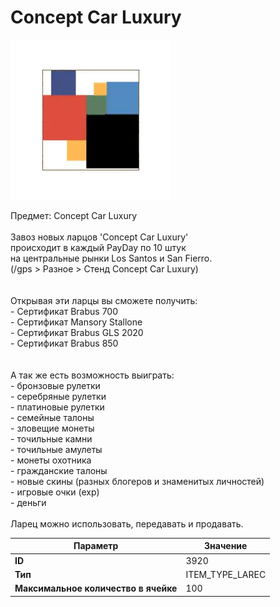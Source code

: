 # Concept Car Luxury

![Item Image](../img/3920.webp?raw=true)

Предмет: Concept Car Luxury<br><br>Завоз новых ларцов 'Concept Car Luxury' <br>происходит в каждый PayDay по 10 штук<br>на центральные рынки Los Santos и San Fierro.<br>(/gps > Разное > Стенд Concept Car Luxury)<br><br><br>Открывая эти ларцы вы сможете получить:<br>- Сертификат Brabus 700<br>- Сертификат Mansory Stallone<br>- Сертификат Brabus GLS 2020<br>- Сертификат Brabus 850<br><br><br>А так же есть возможность выиграть:<br>- бронзовые рулетки<br>- серебряные рулетки<br>- платиновые рулетки<br>- семейные талоны<br>- зловещие монеты<br>- точильные камни<br>- точильные амулеты<br>- монеты охотника<br>- гражданские талоны<br>- новые скины (разных блогеров и знаменитых личностей)<br>- игровые очки (exp)<br>- деньги<br><br>Ларец можно использовать, передавать и продавать.


| Параметр | Значение |
|----------|----------|
| **ID** | 3920 |
| **Тип** | ITEM_TYPE_LAREC |
| **Максимальное количество в ячейке** | 100 |

